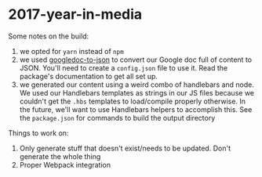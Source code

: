 # 2017-year-in-media

Some notes on the build:
1. we opted for `yarn` instead of `npm`
2. we used [googledoc-to-json](https://github.com/bradoyler/googledoc-to-json) to convert our
Google doc full of content to JSON. You'll need to create a `config.json` file to use it. Read the
package's documentation to get all set up.
3. we generated our content using a weird combo of handlebars and node. We used our Handlebars templates as strings in our JS files because we couldn't get the `.hbs` templates to load/compile properly otherwise. In the future, we'll want to use Handlebars helpers to accomplish this. See the `package.json` for commands to build the output directory

Things to work on:
1. Only generate stuff that doesn't exist/needs to be updated. Don't generate the whole thing
2. Proper Webpack integration
